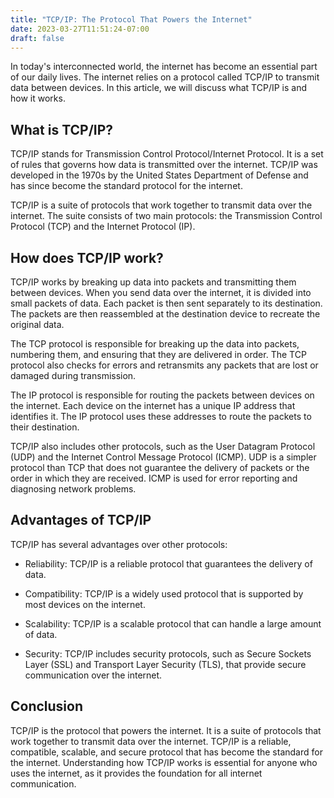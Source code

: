 ```yaml
---
title: "TCP/IP: The Protocol That Powers the Internet"
date: 2023-03-27T11:51:24-07:00
draft: false
---
```

In today's interconnected world, the internet has become an essential part of our daily lives. The internet relies on a protocol called TCP/IP to transmit data between devices. In this article, we will discuss what TCP/IP is and how it works.

## What is TCP/IP?

TCP/IP stands for Transmission Control Protocol/Internet Protocol. It is a set of rules that governs how data is transmitted over the internet. TCP/IP was developed in the 1970s by the United States Department of Defense and has since become the standard protocol for the internet.

TCP/IP is a suite of protocols that work together to transmit data over the internet. The suite consists of two main protocols: the Transmission Control Protocol (TCP) and the Internet Protocol (IP).

## How does TCP/IP work?

TCP/IP works by breaking up data into packets and transmitting them between devices. When you send data over the internet, it is divided into small packets of data. Each packet is then sent separately to its destination. The packets are then reassembled at the destination device to recreate the original data.

The TCP protocol is responsible for breaking up the data into packets, numbering them, and ensuring that they are delivered in order. The TCP protocol also checks for errors and retransmits any packets that are lost or damaged during transmission.

The IP protocol is responsible for routing the packets between devices on the internet. Each device on the internet has a unique IP address that identifies it. The IP protocol uses these addresses to route the packets to their destination.

TCP/IP also includes other protocols, such as the User Datagram Protocol (UDP) and the Internet Control Message Protocol (ICMP). UDP is a simpler protocol than TCP that does not guarantee the delivery of packets or the order in which they are received. ICMP is used for error reporting and diagnosing network problems.

## Advantages of TCP/IP

TCP/IP has several advantages over other protocols:

* Reliability: TCP/IP is a reliable protocol that guarantees the delivery of data.

* Compatibility: TCP/IP is a widely used protocol that is supported by most devices on the internet.

* Scalability: TCP/IP is a scalable protocol that can handle a large amount of data.

* Security: TCP/IP includes security protocols, such as Secure Sockets Layer (SSL) and Transport Layer Security (TLS), that provide secure communication over the internet.

## Conclusion

TCP/IP is the protocol that powers the internet. It is a suite of protocols that work together to transmit data over the internet. TCP/IP is a reliable, compatible, scalable, and secure protocol that has become the standard for the internet. Understanding how TCP/IP works is essential for anyone who uses the internet, as it provides the foundation for all internet communication.

